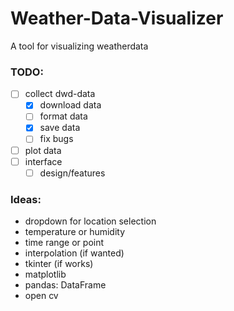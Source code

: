 # Weather-Data-Visualizer
A tool for visualizing weatherdata

### TODO:
- [ ] collect dwd-data
  - [x] download data
  - [ ] format data
  - [x] save data
  - [ ] fix bugs
- [ ] plot data
- [ ] interface
  - [ ] design/features

### Ideas:
- dropdown for location selection
- temperature or humidity
- time range or point
- interpolation (if wanted)
- tkinter (if works)
- matplotlib
- pandas: DataFrame
- open cv
